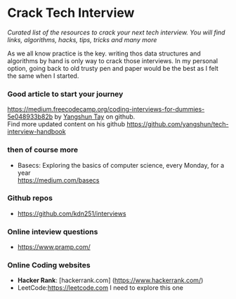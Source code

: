# Crack Tech Interview
_Curated list of the resources to crack your next tech interview. You will find links, algorithms, hacks, tips, tricks and many more_

As we all know practice is the key. writing thos data structures and algorithms by hand is only way to crack those interviews. 
In my personal option, going back to old trusty pen and paper would be the best as I felt the same when I started. 

### Good article to start your journey 
 <https://medium.freecodecamp.org/coding-interviews-for-dummies-5e048933b82b> by [Yangshun Tay](https://github.com/yangshun) on github. 
<br> Find more updated content on his github <https://github.com/yangshun/tech-interview-handbook>
 
### then of course more 
* Basecs: Exploring the basics of computer science, every Monday, for a year <br> <https://medium.com/basecs>
 
 
### Github repos 
* <https://github.com/kdn251/interviews>


### Online inteview questions 
* <https://www.pramp.com/>


### Online Coding websites 
* **Hacker Rank**:  [hackerrank.com] (https://www.hackerrank.com/)
* LeetCode:<https://leetcode.com> I need to explore this one
